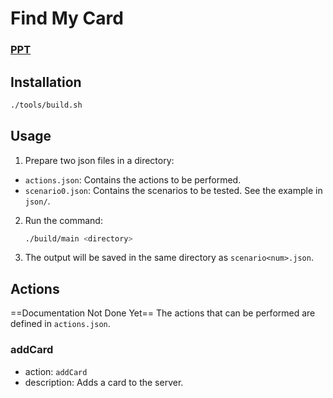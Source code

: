 # Find My Card
### [PPT](https://www.canva.com/design/DAGqsJHxZ78/RSLW6EoJUfBwLmd88Ha6_Q/edit)

## Installation
```bash
./tools/build.sh
```

## Usage
1. Prepare two json files in a directory:
  - `actions.json`: Contains the actions to be performed.
  - `scenario0.json`: Contains the scenarios to be tested. See the example in `json/`.
  
2. Run the command:
    ```bash
    ./build/main <directory>
    ```
3. The output will be saved in the same directory as `scenario<num>.json`.

## Actions
==Documentation Not Done Yet==
The actions that can be performed are defined in `actions.json`. 
### addCard
- action: `addCard`
- description: Adds a card to the server.
